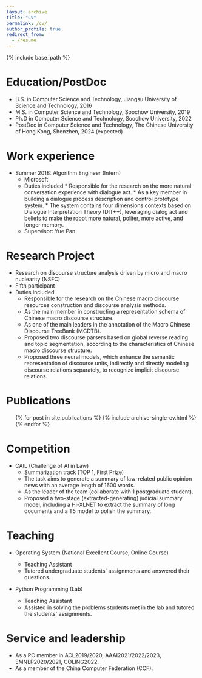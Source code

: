 ```yaml
---
layout: archive
title: "CV"
permalink: /cv/
author_profile: true
redirect_from:
  - /resume
---
```


{% include base_path %}

Education/PostDoc
======
* B.S. in Computer Science and Technology, Jiangsu University of Science and Technology, 2016
* M.S. in Computer Science and Technology, Soochow University, 2019
* Ph.D in Computer Science and Technology, Soochow University, 2022
* PostDoc in Computer Science and Technology, The Chinese University of Hong Kong, Shenzhen, 2024 (expected)

Work experience
======
* Summer 2018: Algorithm Engineer (Intern)
  * Microsoft 
  * Duties included
        * Responsible for the research on the more natural conversation experience with dialogue act.
        * As a key member in building a dialogue process description and control prototype system.
        * The system contains four dimensions contexts based on Dialogue Interpretation Theory (DIT++), leveraging dialog act and beliefs to make the robot more natural, politer, more active, and longer memory.
  * Supervisor: Yue Pan
  
Research Project
======
* Research on discourse structure analysis driven by micro and macro nuclearity (NSFC)
* Fifth participant 
* Duties included
    * Responsible for the research on the Chinese macro discourse resources construction and discourse analysis methods.
    * As the main member in constructing a representation schema of Chinese macro discourse structure.
    * As one of the main leaders in the annotation of the Macro Chinese Discourse TreeBank (MCDTB).
    * Proposed two discourse parsers based on global reverse reading and topic segmentation, according to the characteristics of Chinese macro discourse structure.
    * Proposed three neural models, which enhance the semantic representation of discourse units, indirectly and directly modeling discourse relations separately, to recognize implicit discourse relations.

Publications
======
  <ul>{% for post in site.publications %}
    {% include archive-single-cv.html %}
  {% endfor %}</ul>
  
Competition
======
 * CAIL (Challenge of AI in Law)
    * Summarization track (TOP 1, First Prize)
    * The task aims to generate a summary of law-related public opinion news with an average length of 1600 words.
    * As the leader of the team (collaborate with 1 postgraduate student).
    * Proposed a two-stage (extracted-generating) judicial summary model, including a Hi-XLNET to extract the summary of long documents and a T5 model to polish the summary.
  
Teaching
======
  * Operating System (National Excellent Course, Online Course) 
      * Teaching Assistant 
      * Tutored undergraduate students' assignments and answered their questions. 
   
  * Python Programming (Lab) 
      * Teaching Assistant 
      * Assisted in solving the problems students met in the lab and tutored the students' assignments. 
  
Service and leadership
======
* As a PC member in ACL2019/2020, AAAI2021/2022/2023, EMNLP2020/2021, COLING2022. 
* As a member of the China Computer Federation (CCF). 
